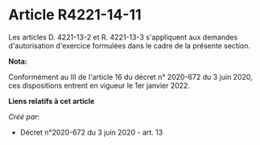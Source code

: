 # Article R4221-14-11

Les articles D. 4221-13-2 et R. 4221-13-3 s'appliquent aux demandes d'autorisation d'exercice formulées dans le cadre de la
présente section.

**Nota:**

Conformément au III de l'article 16 du décret n° 2020-672 du 3 juin 2020, ces dispositions entrent en vigueur le 1er janvier
2022.

**Liens relatifs à cet article**

_Créé par_:

  - Décret n°2020-672 du 3 juin 2020 - art. 13
